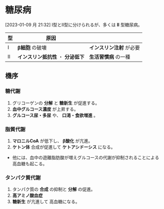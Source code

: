 # 糖尿病

\[2023-01-09 月 21:32\] I型とII型に分けられるが、多くは **II**
型糖尿病。

| 型  | 原因                                 |                           |
|-----|--------------------------------------|---------------------------|
| I   | **β細胞** の破壊                     | **インスリン注射** が必要 |
| II  | **インスリン抵抗性** ・ **分泌低下** | **生活習慣病** の一種     |

## 機序

### 糖代謝

1.  グリコーゲンの **分解** と **糖新生** が促進する。
2.  **血中グルコース濃度** が上昇する。
3.  **グルコース尿・多尿** や、 **口渇・食欲増進** 。

### 脂質代謝

1.  **マロニルCoA** が低下し、 **β酸化** が亢進。
2.  **ケトン体** 合成が促進して **ケトアシドーシス** になる。

- 他には、血中の遊離脂肪酸が増えグルコースの代謝が抑制されることによる高血糖も起こる。

### タンパク質代謝

1.  タンパク質の **合成** の抑制と **分解** の促進。
2.  **高アミノ酸血症**
3.  **糖新生** が亢進して 高血糖になる。
